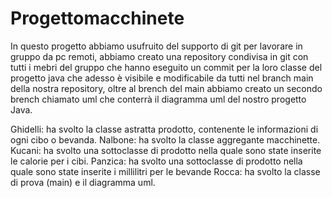 # Progettomacchinete
In questo progetto abbiamo usufruito del supporto di git per lavorare in gruppo
da pc remoti, abbiamo creato una repository condivisa in git con tutti i mebri del gruppo
che hanno eseguito un commit per la loro classe del progetto java che adesso è visibile
e modificabile da tutti nel branch main della nostra repository, oltre al brench del main
abbiamo creato un secondo brench chiamato uml che conterrà il diagramma uml del nostro progetto
Java.

Ghidelli: ha svolto la classe astratta prodotto, contenente le informazioni di ogni cibo o bevanda.
Nalbone: ha svolto la classe aggregante macchinette.
Kucani: ha svolto una sottoclasse di prodotto nella quale sono state inserite le calorie per i cibi.
Panzica: ha svolto una sottoclasse di prodotto nella quale sono state inserite i millilitri per le bevande
Rocca: ha svolto la classe di prova (main) e il diagramma uml.
